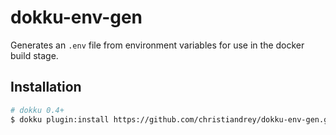# dokku-env-gen

Generates an `.env` file from environment variables for use in the docker build stage.

## Installation

```sh
# dokku 0.4+
$ dokku plugin:install https://github.com/christiandrey/dokku-env-gen.git
```
